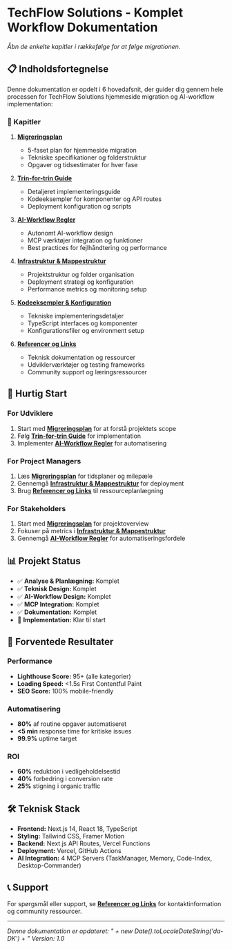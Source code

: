 # TechFlow Solutions - Komplet Workflow Dokumentation

*Åbn de enkelte kapitler i rækkefølge for at følge migrationen.*

## 📋 Indholdsfortegnelse

Denne dokumentation er opdelt i 6 hovedafsnit, der guider dig gennem hele processen for TechFlow Solutions hjemmeside migration og AI-workflow implementation:

### 📖 Kapitler

1. **[Migreringsplan](./01_Migreringsplan.md)**
   - 5-faset plan for hjemmeside migration
   - Tekniske specifikationer og folderstruktur
   - Opgaver og tidsestimater for hver fase

2. **[Trin-for-trin Guide](./02_Trin-for-trin-guide.md)**
   - Detaljeret implementeringsguide
   - Kodeeksempler for komponenter og API routes
   - Deployment konfiguration og scripts

3. **[AI-Workflow Regler](./03_AI-workflow-regler.md)**
   - Autonomt AI-workflow design
   - MCP værktøjer integration og funktioner
   - Best practices for fejlhåndtering og performance

4. **[Infrastruktur & Mappestruktur](./04_Infrastruktur-og-mappestruktur.md)**
   - Projektstruktur og folder organisation
   - Deployment strategi og konfiguration
   - Performance metrics og monitoring setup

5. **[Kodeeksempler & Konfiguration](./05_Kodeeksempler-og-konfiguration.md)**
   - Tekniske implementeringsdetaljer
   - TypeScript interfaces og komponenter
   - Konfigurationsfiler og environment setup

6. **[Referencer og Links](./06_Referencer-og-links.md)**
   - Teknisk dokumentation og ressourcer
   - Udviklerværktøjer og testing frameworks
   - Community support og læringsressourcer

## 🚀 Hurtig Start

### For Udviklere
1. Start med **[Migreringsplan](./01_Migreringsplan.md)** for at forstå projektets scope
2. Følg **[Trin-for-trin Guide](./02_Trin-for-trin-guide.md)** for implementation
3. Implementer **[AI-Workflow Regler](./03_AI-workflow-regler.md)** for automatisering

### For Project Managers
1. Læs **[Migreringsplan](./01_Migreringsplan.md)** for tidsplaner og milepæle
2. Gennemgå **[Infrastruktur & Mappestruktur](./04_Infrastruktur-og-mappestruktur.md)** for deployment
3. Brug **[Referencer og Links](./06_Referencer-og-links.md)** til ressourceplanlægning

### For Stakeholders
1. Start med **[Migreringsplan](./01_Migreringsplan.md)** for projektoverview
2. Fokuser på metrics i **[Infrastruktur & Mappestruktur](./04_Infrastruktur-og-mappestruktur.md)**
3. Gennemgå **[AI-Workflow Regler](./03_AI-workflow-regler.md)** for automatiseringsfordele

## 📊 Projekt Status

- ✅ **Analyse & Planlægning:** Komplet
- ✅ **Teknisk Design:** Komplet
- ✅ **AI-Workflow Design:** Komplet
- ✅ **MCP Integration:** Komplet
- ✅ **Dokumentation:** Komplet
- 🔄 **Implementation:** Klar til start

## 🎯 Forventede Resultater

### Performance
- **Lighthouse Score:** 95+ (alle kategorier)
- **Loading Speed:** <1.5s First Contentful Paint
- **SEO Score:** 100% mobile-friendly

### Automatisering
- **80%** af routine opgaver automatiseret
- **<5 min** response time for kritiske issues
- **99.9%** uptime target

### ROI
- **60%** reduktion i vedligeholdelsestid
- **40%** forbedring i conversion rate
- **25%** stigning i organic traffic

## 🛠️ Teknisk Stack

- **Frontend:** Next.js 14, React 18, TypeScript
- **Styling:** Tailwind CSS, Framer Motion
- **Backend:** Next.js API Routes, Vercel Functions
- **Deployment:** Vercel, GitHub Actions
- **AI Integration:** 4 MCP Servers (TaskManager, Memory, Code-Index, Desktop-Commander)

## 📞 Support

For spørgsmål eller support, se **[Referencer og Links](./06_Referencer-og-links.md)** for kontaktinformation og community ressourcer.

---

*Denne dokumentation er opdateret: " + new Date().toLocaleDateString('da-DK') + "*
*Version: 1.0*